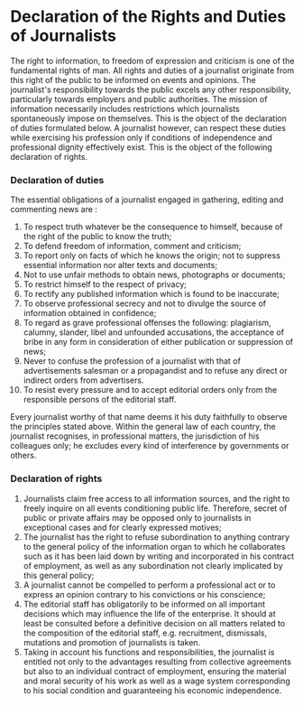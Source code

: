 # Declaration of the Rights and Duties of Journalists

The right to information, to freedom of expression and criticism is one of the fundamental rights of man. All rights and duties of a journalist originate from this right of the public to be informed on events and opinions. The journalist's responsibility towards the public excels any other responsibility, particularly towards employers and public authorities. The mission of information necessarily includes restrictions which journalists spontaneously impose on themselves. This is the object of the declaration of duties formulated below. A journalist however, can respect these duties while exercising his profession only if conditions of independence and professional dignity effectively exist. This is the object of the following declaration of rights.

### Declaration of duties

The essential obligations of a journalist engaged in gathering, editing and commenting news are :

1. To respect truth whatever be the consequence to himself, because of the right of the public to know the truth;
2. To defend freedom of information, comment and criticism;
3. To report only on facts of which he knows the origin; not to suppress essential information nor alter texts and documents;
4. Not to use unfair methods to obtain news, photographs or documents;
5. To restrict himself to the respect of privacy;
6. To rectify any published information which is found to be inaccurate;
7. To observe professional secrecy and not to divulge the source of information obtained in confidence;
8. To regard as grave professional offenses the following: plagiarism, calumny, slander, libel and unfounded accusations, the acceptance of bribe in any form in consideration of either publication or suppression of news;
9. Never to confuse the profession of a journalist with that of advertisements salesman or a propagandist and to refuse any direct or indirect orders from advertisers.
10. To resist every pressure and to accept editorial orders only from the responsible persons of the editorial staff.

Every journalist worthy of that name deems it his duty faithfully to observe the principles stated above. Within the general law of each country, the journalist recognises, in professional matters, the jurisdiction of his colleagues only; he excludes every kind of interference by governments or others.

### Declaration of rights

1. Journalists claim free access to all information sources, and the right to freely inquire on all events conditioning public life. Therefore, secret of public or private affairs may be opposed only to journalists in exceptional cases and for clearly expressed motives;
2. The journalist has the right to refuse subordination to anything contrary to the general policy of the information organ to which he collaborates such as it has been laid down by writing and incorporated in his contract of employment, as well as any subordination not clearly implicated by this general policy;
3. A journalist cannot be compelled to perform a professional act or to express an opinion contrary to his convictions or his conscience;
4. The editorial staff has obligatorily to be informed on all important decisions which may influence the life of the enterprise. It should at least be consulted before a definitive decision on all matters related to the composition of the editorial staff, e.g. recruitment, dismissals, mutations and promotion of journalists is taken.
5. Taking in account his functions and responsibilities, the journalist is entitled not only to the advantages resulting from collective agreements but also to an individual contract of employment, ensuring the material and moral security of his work as well as a wage system corresponding to his social condition and guaranteeing his economic independence.
